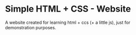 # Simple HTML + CSS - Website

A website created for learning html + ccs (+ a little js), just for demonstration purposes.